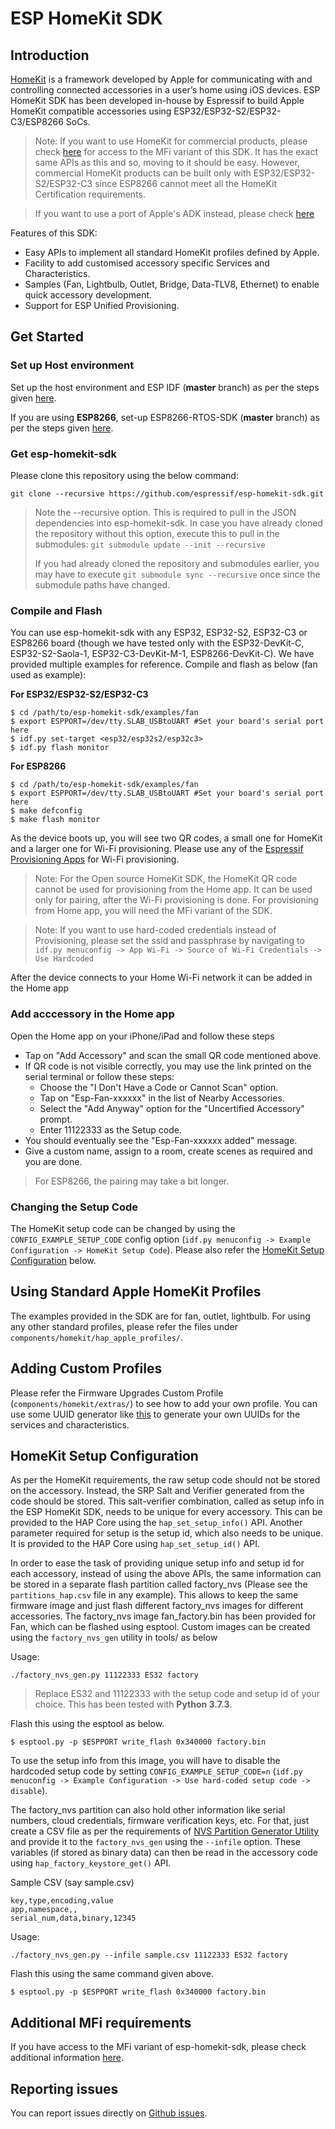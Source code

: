 # ESP HomeKit SDK
## Introduction

[HomeKit](https://developer.apple.com/homekit/) is a framework developed by Apple for communicating with and controlling connected accessories in a user’s home using iOS devices.
ESP HomeKit SDK has been developed in-house by Espressif to build Apple HomeKit compatible accessories using ESP32/ESP32-S2/ESP32-C3/ESP8266 SoCs.

> Note: If you want to use HomeKit for commercial products, please check [here](https://www.espressif.com/en/products/sdks/esp-homekit-sdk) for access to the MFi variant of this SDK. It has the exact same APIs as this and so, moving to it should be easy. However, commercial HomeKit products can be built only with ESP32/ESP32-S2/ESP32-C3 since ESP8266 cannot meet all the HomeKit Certification requirements.

> If you want to use a port of Apple's ADK instead, please check [here](https://github.com/espressif/esp-apple-homekit-adk)

Features of this SDK:

* Easy APIs to implement all standard HomeKit profiles defined by Apple.
* Facility to add customised accessory specific Services and Characteristics.
* Samples (Fan, Lightbulb, Outlet, Bridge, Data-TLV8, Ethernet) to enable quick accessory development.
* Support for ESP Unified Provisioning.

## Get Started

### Set up Host environment

Set up the host environment and ESP IDF (**master** branch) as per the steps given [here](https://docs.espressif.com/projects/esp-idf/en/latest/get-started/index.html).

If you are using **ESP8266**, set-up ESP8266-RTOS-SDK (**master** branch) as per the steps given [here](https://docs.espressif.com/projects/esp8266-rtos-sdk/en/latest/get-started/).

### Get esp-homekit-sdk

Please clone this repository using the below command:

```text
git clone --recursive https://github.com/espressif/esp-homekit-sdk.git
```

> Note the --recursive option. This is required to pull in the JSON dependencies into esp-homekit-sdk. In case you have already cloned the repository without this option, execute this to pull in the submodules:
> `git submodule update --init --recursive`
>
> If you had already cloned the repository and submodules earlier, you may have to execute `git submodule sync --recursive` once since the submodule paths have changed.


### Compile and Flash

You can use esp-homekit-sdk with any ESP32, ESP32-S2, ESP32-C3 or ESP8266 board (though we have tested only with the ESP32-DevKit-C, ESP32-S2-Saola-1,  ESP32-C3-DevKit-M-1, ESP8266-DevKit-C). We have provided multiple examples for reference. Compile and flash as below (fan used as example):

**For ESP32/ESP32-S2/ESP32-C3**

```text
$ cd /path/to/esp-homekit-sdk/examples/fan
$ export ESPPORT=/dev/tty.SLAB_USBtoUART #Set your board's serial port here
$ idf.py set-target <esp32/esp32s2/esp32c3>
$ idf.py flash monitor
```

**For ESP8266**

```text
$ cd /path/to/esp-homekit-sdk/examples/fan
$ export ESPPORT=/dev/tty.SLAB_USBtoUART #Set your board's serial port here
$ make defconfig
$ make flash monitor
```


As the device boots up, you will see two QR codes, a small one for HomeKit and a larger one for Wi-Fi provisioning. Please use any of the [Espressif Provisioning Apps](https://docs.espressif.com/projects/esp-idf/en/latest/esp32/api-reference/provisioning/provisioning.html#provisioning-tools) for Wi-Fi provisioning.

> Note: For the Open source HomeKit SDK, the HomeKit QR code cannot be used for provisioning from the Home app. It can be used only for pairing, after the Wi-Fi provisioning is done. For provisioning from Home app, you will need the MFi variant of the SDK.

> Note: If you want to use hard-coded credentials instead of Provisioning, please set the ssid and passphrase by navigating to `idf.py menuconfig -> App Wi-Fi -> Source of Wi-Fi Credentials -> Use Hardcoded`

After the device connects to your Home Wi-Fi network it can be added in the Home app

### Add acccessory in the Home app

Open the Home app on your iPhone/iPad and follow these steps

- Tap on "Add Accessory" and scan the small QR code mentioned above.
- If QR code is not visible correctly, you may use the link printed on the serial terminal or follow these steps:
    - Choose the "I Don't Have a Code or Cannot Scan" option.
    - Tap on "Esp-Fan-xxxxxx" in the list of Nearby Accessories.
    - Select the "Add Anyway" option for the "Uncertified Accessory" prompt.
    - Enter 11122333 as the Setup code.
- You should eventually see the "Esp-Fan-xxxxxx added" message.
- Give a custom name, assign to a room, create scenes as required and you are done.

> For ESP8266, the pairing may take a bit longer.

### Changing the Setup Code

The HomeKit setup code can be changed by using the `CONFIG_EXAMPLE_SETUP_CODE` config option (`idf.py menuconfig -> Example Configuration -> HomeKit Setup Code`). Please also refer the [HomeKit Setup Configuration](#homeKit-setup-configuration) below.


## Using Standard Apple HomeKit Profiles
The examples provided in the SDK are for fan, outlet, lightbulb. For using any other standard profiles, please refer the files under `components/homekit/hap_apple_profiles/`.

## Adding Custom Profiles
Please refer the Firmware Upgrades Custom Profile (`components/homekit/extras/`) to see how to add your own profile. You can use some UUID generator like [this](https://www.uuidgenerator.net/) to generate your own UUIDs for the services and characteristics.
 
## HomeKit Setup Configuration

As per the HomeKit requirements, the raw setup code should not be stored on the accessory. Instead, the SRP Salt and Verifier generated from the code should be stored. This salt-verifier combination, called as setup info in the ESP HomeKit SDK, needs to be unique for every accessory. This can be provided to the HAP Core using the `hap_set_setup_info()` API. Another parameter required for setup is the setup id, which also needs to be unique. It is provided to the HAP Core using `hap_set_setup_id()` API. 

In order to ease the task of providing unique setup info and setup id for each accessory, instead of using the above APIs, the same information can be stored in a separate flash partition called factory\_nvs (Please see the `partitions_hap.csv` file in any example). This allows to keep the same firmware image and just flash different factory\_nvs images for different accessories. The factory\_nvs image fan\_factory.bin has been provided for Fan, which can be flashed using esptool. Custom images can be created using the `factory_nvs_gen` utility in tools/ as below

Usage:

```
./factory_nvs_gen.py 11122333 ES32 factory
```

> Replace ES32 and 11122333 with the setup code and setup id of your choice. This has been tested with **Python 3.7.3**.

Flash this using the esptool as below.

```text
$ esptool.py -p $ESPPORT write_flash 0x340000 factory.bin
```

To use the setup info from this image, you will have to disable the hardcoded setup code by setting `CONFIG_EXAMPLE_SETUP_CODE=n` (`idf.py menuconfig -> Example Configuration -> Use hard-coded setup code -> disable`). 

The factory\_nvs partition can also hold other information like serial numbers, cloud credentials, firmware verification keys, etc. For that, just create a CSV file as per the requirements of [NVS Partition Generator Utility](https://docs.espressif.com/projects/esp-idf/en/latest/esp32/api-reference/storage/nvs_partition_gen.html#) and provide it to the `factory_nvs_gen` using the `--infile` option. These variables (if stored as binary data) can then be read in the accessory code using `hap_factory_keystore_get()` API.

Sample CSV (say sample.csv)

```
key,type,encoding,value
app,namespace,,
serial_num,data,binary,12345
```

Usage:

```
./factory_nvs_gen.py --infile sample.csv 11122333 ES32 factory
```

Flash this using the same command given above.

```text
$ esptool.py -p $ESPPORT write_flash 0x340000 factory.bin
```

## Additional MFi requirements

If you have access to the MFi variant of esp-homekit-sdk, please check additional information [here](MFI_README.md).

## Reporting issues

You can report issues directly on [Github issues](https://github.com/espressif/esp-homekit-sdk/issues).
